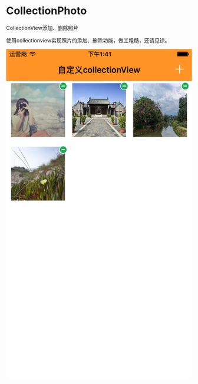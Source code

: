 # CollectionPhoto
CollectionView添加、删除照片

使用collectionview实现照片的添加、删除功能，做工粗糙，还请见谅。

 ![image](https://github.com/cheng534078182/CollectionPhoto/blob/master/CollectionPhotoTests/SimulatorPhoto.png)
